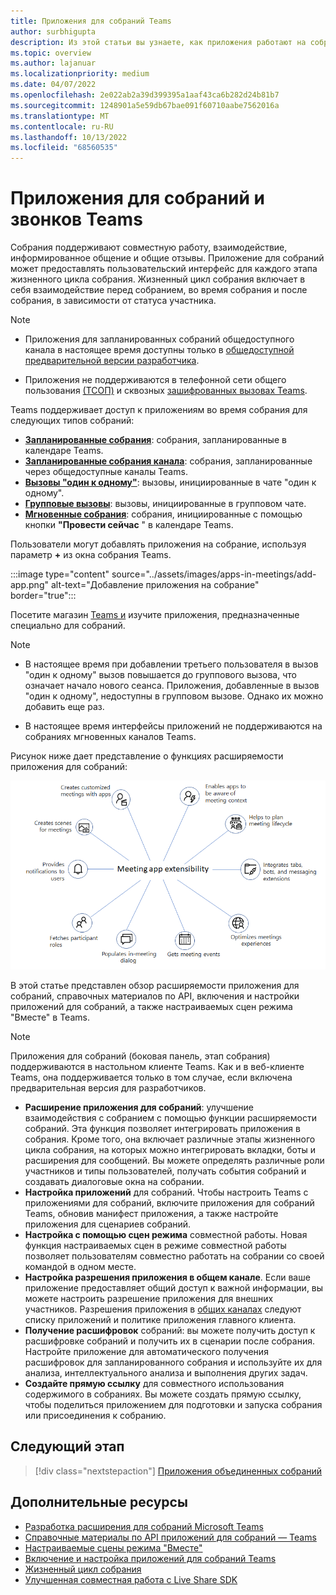 ```yaml
---
title: Приложения для собраний Teams
author: surbhigupta
description: Из этой статьи вы узнаете, как приложения работают на собраниях Microsoft Teams на основе роли участника и пользователя, а также расширяемости приложений.
ms.topic: overview
ms.author: lajanuar
ms.localizationpriority: medium
ms.date: 04/07/2022
ms.openlocfilehash: 2e022ab2a39d399395a1aaf43ca6b282d24b81b7
ms.sourcegitcommit: 1248901a5e59db67bae091f60710aabe7562016a
ms.translationtype: MT
ms.contentlocale: ru-RU
ms.lasthandoff: 10/13/2022
ms.locfileid: "68560535"
---
```

# <a name="apps-for-teams-meetings-and-calls"></a>Приложения для собраний и звонков Teams

Собрания поддерживают совместную работу, взаимодействие, информированное общение и общие отзывы. Приложение для собраний может предоставлять пользовательский интерфейс для каждого этапа жизненного цикла собрания. Жизненный цикл собрания включает в себя взаимодействие перед собранием, во время собрания и после собрания, в зависимости от статуса участника.

> [!NOTE]
>
> * Приложения для запланированных собраний общедоступного канала в настоящее время доступны только в [общедоступной предварительной версии разработчика](../resources/dev-preview/developer-preview-intro.md).
>
> * Приложения не поддерживаются в телефонной сети общего пользования [(ТСОП)](/microsoftteams/cloud-voice-landing-page#public-switched-telephone-network-connectivity-options) и сквозных [зашифрованных вызовах Teams](https://support.microsoft.com/office/use-end-to-end-encryption-for-teams-calls-1274b4d2-b5c5-4b24-a376-606fa6728a90).

Teams поддерживает доступ к приложениям во время собрания для следующих типов собраний:

* [**Запланированные собрания**](https://support.microsoft.com/office/schedule-a-meeting-in-teams-943507a9-8583-4c58-b5d2-8ec8265e04e5#ID0EFBD=Desktop): собрания, запланированные в календаре Teams.
* [**Запланированные собрания канала**](https://support.microsoft.com/office/schedule-a-meeting-in-teams-943507a9-8583-4c58-b5d2-8ec8265e04e5#ID0EFBD=Desktop): собрания, запланированные через общедоступные каналы Teams.
* [**Вызовы "один к одному"**](https://support.microsoft.com/office/start-a-call-from-a-chat-in-teams-f5138c9d-df4c-43d8-9cf6-53400c1a7798): вызовы, инициированные в чате "один к одному".
* [**Групповые вызовы**](https://support.microsoft.com/office/start-a-call-from-a-chat-in-teams-f5138c9d-df4c-43d8-9cf6-53400c1a7798): вызовы, инициированные в групповом чате.
* [**Мгновенные собрания**](https://support.microsoft.com/office/start-an-instant-meeting-in-teams-ff95e53f-8231-4739-87fa-00b9723f4ef5): собрания, инициированные с помощью кнопки **"Провести сейчас** " в календаре Teams.

Пользователи могут добавлять приложения на собрание, используя параметр **+** из окна собрания Teams.

:::image type="content" source="../assets/images/apps-in-meetings/add-app.png" alt-text="Добавление приложения на собрание" border="true":::

Посетите магазин [Teams и](https://go.microsoft.com/fwlink/p/?LinkID=2183121) изучите приложения, предназначенные специально для собраний.

> [!NOTE]
>
> * В настоящее время при добавлении третьего пользователя в вызов "один к одному" вызов повышается до группового вызова, что означает начало нового сеанса. Приложения, добавленные в вызов "один к одному", недоступны в групповом вызове. Однако их можно добавить еще раз.
>
> * В настоящее время интерфейсы приложений не поддерживаются на собраниях мгновенных каналов Teams.

Рисунок ниже дает представление о функциях расширяемости приложения для собраний:

![Расширяемость приложения для собраний](../assets/images/apps-in-meetings/meetingappextensibility.png)

В этой статье представлен обзор расширяемости приложения для собраний, справочных материалов по API, включения и настройки приложений для собраний, а также настраиваемых сцен режима "Вместе" в Teams.

> [!NOTE]
>
> Приложения для собраний (боковая панель, этап собрания) поддерживаются в настольном клиенте Teams. Как и в веб-клиенте Teams, она поддерживается только в том случае, если включена предварительная версия для разработчиков.

* **Расширение приложения для собраний**: улучшение взаимодействия с собранием с помощью функции расширяемости собраний. Эта функция позволяет интегрировать приложения в собрания. Кроме того, она включает различные этапы жизненного цикла собрания, на которых можно интегрировать вкладки, боты и расширения для сообщений. Вы можете определять различные роли участников и типы пользователей, получать события собраний и создавать диалоговые окна на собрании.
* **Настройка приложений** для собраний. Чтобы настроить Teams с приложениями для собраний, включите приложения для собраний Teams, обновив манифест приложения, а также настройте приложения для сценариев собраний.
* **Настройка с помощью сцен режима** совместной работы. Новая функция настраиваемых сцен в режиме совместной работы позволяет пользователям совместно работать на собрании со своей командой в одном месте.
* **Настройка разрешения приложения в общем канале**. Если ваше приложение предоставляет общий доступ к важной информации, вы можете настроить разрешение приложения для внешних участников. Разрешения приложения в [общих каналах](../concepts/build-and-test/Shared-channels.md) следуют списку приложений и политике приложения главного клиента.
* **Получение расшифровок** собраний: вы можете получить доступ к расшифровке собраний и получить их в сценарии после собрания. Настройте приложение для автоматического получения расшифровок для запланированного собрания и используйте их для анализа, интеллектуального анализа и выполнения других задач.
* **Создайте прямую ссылку** для совместного использования содержимого в собраниях. Вы можете создать прямую ссылку, чтобы поделиться приложением для подготовки и запуска собрания или присоединения к собранию.

## <a name="next-step"></a>Следующий этап

> [!div class="nextstepaction"]
> [Приложения объединенных собраний](meeting-app-extensibility.md)

## <a name="see-also"></a>Дополнительные ресурсы

* [Разработка расширения для собраний Microsoft Teams](~/apps-in-teams-meetings/design/designing-apps-in-meetings.md)
* [Справочные материалы по API приложений для собраний — Teams](~/apps-in-teams-meetings/api-references.md)
* [Настраиваемые сцены режима "Вместе"](~/apps-in-teams-meetings/teams-together-mode.md)
* [Включение и настройка приложений для собраний Teams](~/apps-in-teams-meetings/enable-and-configure-your-app-for-teams-meetings.md)
* [Жизненный цикл собрания](meeting-app-extensibility.md#meeting-lifecycle)
* [Улучшенная совместная работа с Live Share SDK](teams-live-share-overview.md)
